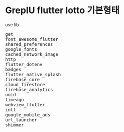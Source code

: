 # GrepIU flutter lotto 기본형태

use lib

<pre>
get
font_awesome_flutter
shared_preferences
google_fonts
cached_network_image
http
flutter_dotenv
badges
flutter_native_splash
firebase_core
cloud_firestore
firebase_analytics
uuid
timeago
webview_flutter
intl
google_mobile_ads
url_launcher
shimmer
</pre>




